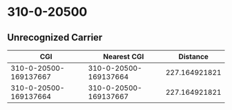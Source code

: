 # 310-0-20500
## Unrecognized Carrier


| CGI | Nearest CGI | Distance |
|-----|-------------|----------|
| 310-0-20500-169137667 | 310-0-20500-169137664 | 227.164921821 |
| 310-0-20500-169137664 | 310-0-20500-169137667 | 227.164921821 |
